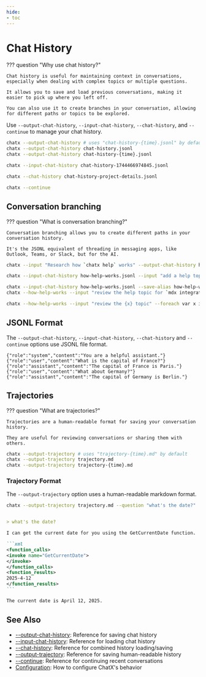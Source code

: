 ```yaml
---
hide:
- toc
---
```


# Chat History

??? question "Why use chat history?"

    Chat history is useful for maintaining context in conversations, especially when dealing with complex topics or multiple questions.
    
    It allows you to save and load previous conversations, making it easier to pick up where you left off.

    You can also use it to create branches in your conversation, allowing for different paths or topics to be explored.

Use `--output-chat-history`, `--input-chat-history`, `--chat-history`, and `--continue` to manage your chat history.  

``` bash title="Output chat history using the default file name, a specific filename, or a templatized filename"
chatx --output-chat-history # uses "chat-history-{time}.jsonl" by default
chatx --output-chat-history chat-history.jsonl
chatx --output-chat-history chat-history-{time}.jsonl
```

``` bash title="Input chat history from a file"
chatx --input-chat-history chat-history-1744466974845.jsonl
```

``` bash title="Input and output chat history using same filename"
chatx --chat-history chat-history-project-details.jsonl
```

``` bash title="Continue the most recent chat history"
chatx --continue
```

## Conversation branching

??? question "What is conversation branching?"

    Conversation branching allows you to create different paths in your conversation history.

    It's the JSONL equivalent of threading in messaging apps, like Outlook, Teams, or Slack, but for the AI.


```bash title="Pre-create the beginning of a conversation"
chatx --input "Research how `chatx help` works" --output-chat-history how-help-works.jsonl
```

```bash title="Continue the conversation from the branch point"
chatx --input-chat-history how-help-works.jsonl --input "add a help topic for `mdx integration`"
```

```bash title="Create an alias for the branch point, and use it more easily"
chatx --input-chat-history how-help-works.jsonl --save-alias how-help-works
chatx --how-help-works --input "review the help topic for `mdx integration`"
```

```bash title="Process many conversations from that point in the conversation"
chatx --how-help-works --input "review the {x} topic" --foreach var x in "usage" "options" "mdx integration"
```

## JSONL Format

The `--output-chat-history`, `--input-chat-history`, `--chat-history` and `--continue` options use JSONL file format.

```jsonl
{"role":"system","content":"You are a helpful assistant."}
{"role":"user","content":"What is the capital of France?"}
{"role":"assistant","content":"The capital of France is Paris."}
{"role":"user","content":"What about Germany?"}
{"role":"assistant","content":"The capital of Germany is Berlin."}
```

## Trajectories

??? question "What are trajectories?"

    Trajectories are a human-readable format for saving your conversation history.

    They are useful for reviewing conversations or sharing them with others.

``` bash title="Save trajectories using the default file name, a specific filename, or a templatized filename"
chatx --output-trajectory # uses "trajectory-{time}.md" by default
chatx --output-trajectory trajectory.md
chatx --output-trajectory trajectory-{time}.md
```

### Trajectory Format

The `--output-trajectory` option uses a human-readable markdown format.

```bash
chatx --output-trajectory trajectory.md --question "what's the date?"
```

````markdown title="trajectory.md"

> what's the date?

I can get the current date for you using the GetCurrentDate function.

```xml
<function_calls>
<invoke name="GetCurrentDate">
</invoke>
</function_calls>
<function_results>
2025-4-12
</function_results>
```

The current date is April 12, 2025.
````

## See Also

- [--output-chat-history](../reference/cli/options/output-chat-history.md): Reference for saving chat history
- [--input-chat-history](../reference/cli/options/input-chat-history.md): Reference for loading chat history
- [--chat-history](../reference/cli/options/chat-history.md): Reference for combined history loading/saving
- [--output-trajectory](../reference/cli/options/output-trajectory.md): Reference for saving human-readable history
- [--continue](../reference/cli/options/continue.md): Reference for continuing recent conversations
- [Configuration](configuration.md): How to configure ChatX's behavior